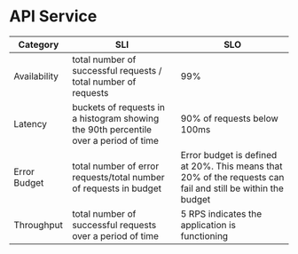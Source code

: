 # API Service

| Category     | SLI                                                                                  | SLO                                                                                                         |
|--------------|--------------------------------------------------------------------------------------|-------------------------------------------------------------------------------------------------------------|
| Availability | total number of successful requests / total number of requests                       | 99%                                                                                                         |
| Latency      | buckets of requests in a histogram showing the 90th percentile over a period of time | 90% of requests below 100ms                                                                                 |
| Error Budget | total number of error requests/total number of requests in budget                    | Error budget is defined at 20%. This means that 20% of the requests can fail and still be within the budget |
| Throughput   |  total number of successful requests over a period of time                           | 5 RPS indicates the application is functioning                                                              |